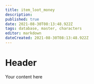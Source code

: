 ```yaml
---
title: item_loot_money
description: 
published: true
date: 2021-08-30T08:13:48.922Z
tags: database, master, characters
editor: markdown
dateCreated: 2021-08-30T08:13:48.922Z
---
```


# Header
Your content here